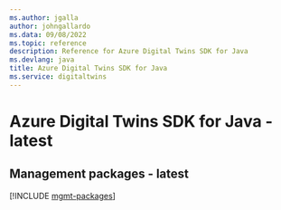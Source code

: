 ```yaml
---
ms.author: jgalla
author: johngallardo
ms.data: 09/08/2022
ms.topic: reference
description: Reference for Azure Digital Twins SDK for Java
ms.devlang: java
title: Azure Digital Twins SDK for Java
ms.service: digitaltwins
---
```

# Azure Digital Twins SDK for Java - latest

## Management packages - latest
[!INCLUDE [mgmt-packages](digital-twins-mgmt-index.md)]